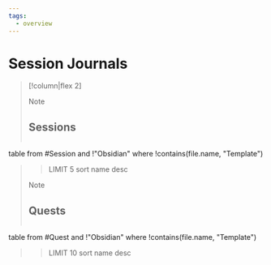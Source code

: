 ```yaml
---
tags:
  - overview
---
```

# Session Journals
> [!column|flex 2]
>> [!note]
>> ## Sessions
>>```dataview
table
from #Session and !"Obsidian"
where !contains(file.name, "Template")
>>LIMIT 5
sort name desc
> 
>
>> [!note] 
>> ## Quests
>>```dataview
table
from #Quest and !"Obsidian"
where !contains(file.name, "Template")
>>LIMIT 10
sort name desc

